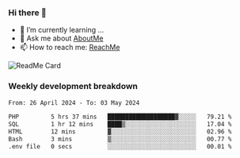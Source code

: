 ### Hi there 👋

- 🌱 I’m currently learning ...
- 💬 Ask me about [AboutMe](https://www.itzcy.com/about)
- 📫 How to reach me: [ReachMe](https://www.itzcy.com/about)

![ReadMe Card](https://github-readme-stats-ten-gilt.vercel.app/api?username=SuperChenYun&show_icons=true&title_color=fff&icon_color=79ff97&text_color=9f9f9f&bg_color=151515&hide_border=true)

### Weekly development breakdown
<!--START_SECTION:waka-->

```txt
From: 26 April 2024 - To: 03 May 2024

PHP         5 hrs 37 mins   ███████████████████▓░░░░░   79.21 %
SQL         1 hr 12 mins    ████▒░░░░░░░░░░░░░░░░░░░░   17.04 %
HTML        12 mins         ▓░░░░░░░░░░░░░░░░░░░░░░░░   02.96 %
Bash        3 mins          ▒░░░░░░░░░░░░░░░░░░░░░░░░   00.77 %
.env file   0 secs          ░░░░░░░░░░░░░░░░░░░░░░░░░   00.01 %
```

<!--END_SECTION:waka-->
